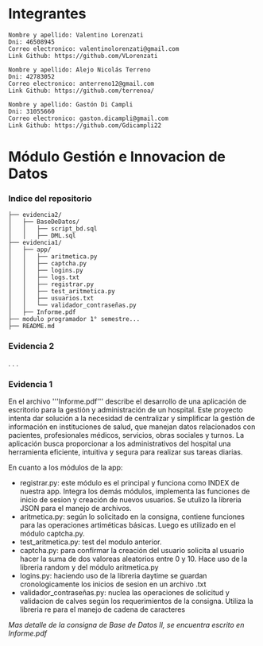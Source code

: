 # Integrantes

    Nombre y apellido: Valentino Lorenzati
    Dni: 46508945
    Correo electronico: valentinolorenzati@gmail.com
    Link Github: https://github.com/VLorenzati

    Nombre y apellido: Alejo Nicolás Terreno
    Dni: 42783052    
    Correo electronico: anterreno12@gmail.com
    Link Github: https://github.com/terrenoa/

    Nombre y apellido: Gastón Di Campli
    Dni: 31055660
    Correo electronico: gaston.dicampli@gmail.com
    Link Github: https://github.com/Gdicampli22

    
# Módulo Gestión e Innovacion de Datos

### Indice del repositorio

    ├── evidencia2/
    │   ├── BaseDeDatos/
    │   │   ├── script_bd.sql
    │   │   ├── DML.sql
    ├── evidencia1/
    │   ├── app/
    │   │   ├── aritmetica.py
    │   │   ├── captcha.py
    │   │   ├── logins.py
    │   │   ├── logs.txt
    │   │   ├── registrar.py
    │   │   ├── test_aritmetica.py
    │   │   ├── usuarios.txt
    │   │   └── validador_contraseñas.py
    │   ├── Informe.pdf
    ├── modulo programador 1° semestre...
    ├── README.md

### Evidencia 2
.
.
.



### Evidencia 1
En el archivo '''Informe.pdf''' describe el desarrollo de una aplicación de escritorio para la gestión 
y administración de un hospital. Este proyecto intenta dar solución a la necesidad de centralizar 
y simplificar la gestión de información en instituciones de salud, que manejan datos relacionados con pacientes, profesionales médicos, servicios, obras sociales y turnos. La aplicación busca proporcionar a los administrativos del hospital una herramienta 
eficiente, intuitiva y segura para realizar sus tareas diarias.

En cuanto a los módulos de la app:
- registrar.py: este módulo es el principal y funciona como INDEX de nuestra app. Integra los demás módulos, implementa las funciones de inicio de sesion y creación de nuevos usuarios. Se utulizo la libreria JSON para el manejo de archivos.
- aritmetica.py: según lo solicitado en la consigna, contiene funciones para las operaciones artiméticas básicas. Luego es utilizado en el módulo captcha.py.
- test_aritmetica.py: test del modulo anterior.
- captcha.py: para confirmar la creación del usuario solicita al usuario hacer la suma de dos valoreas aleatorios entre 0 y 10. Hace uso de la libreria random y del módulo aritmetica.py
- logins.py: haciendo uso de la libreria daytime se guardan cronologicamente los inicios de sesion en un archivo .txt
- validador_contraseñas.py: nuclea las operaciones de solicitud y validacion de calves según los requerimientos de la consigna. Utiliza la libreria re para el manejo de cadena de caracteres

*Mas detalle de la consigna de Base de Datos II, se encuentra escrito en Informe.pdf*
